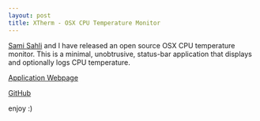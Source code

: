 ```yaml
---
layout: post
title: XTherm - OSX CPU Temperature Monitor
---
```


[Sami Sahli](https://github.com/ssahli) and I have released an open source OSX CPU
temperature monitor. This is a minimal, unobtrusive, status-bar application that
displays and optionally logs CPU temperature.

[Application Webpage](https://arc3x.github.io/xTherm)

[GitHub](https://github.com/arc3x/xTherm)

enjoy :)
